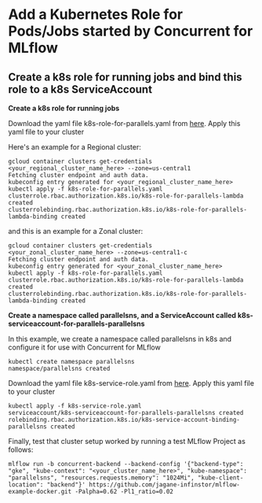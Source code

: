 # Add a Kubernetes Role for Pods/Jobs started by Concurrent for MLflow

## Create a k8s role for running jobs and bind this role to a k8s ServiceAccount

**Create a k8s role for running jobs**

Download the yaml file k8s-role-for-parallels.yaml from [here](https://docs.concurrent-ai.org/scripts/k8s-role-for-parallels.yaml "Download k8s-role-for-parallels.yaml"). Apply this yaml file to your cluster

Here's an example for a Regional cluster:

```
gcloud container clusters get-credentials <your_regional_cluster_name_here> --zone=us-central1
Fetching cluster endpoint and auth data.
kubeconfig entry generated for <your_regional_cluster_name_here>
kubectl apply -f k8s-role-for-parallels.yaml
clusterrole.rbac.authorization.k8s.io/k8s-role-for-parallels-lambda created
clusterrolebinding.rbac.authorization.k8s.io/k8s-role-for-parallels-lambda-binding created

```

and this is an example for a Zonal cluster:

```
gcloud container clusters get-credentials <your_zonal_cluster_name_here> --zone=us-central1-c
Fetching cluster endpoint and auth data.
kubeconfig entry generated for <your_zonal_cluster_name_here>
kubectl apply -f k8s-role-for-parallels.yaml
clusterrole.rbac.authorization.k8s.io/k8s-role-for-parallels-lambda created
clusterrolebinding.rbac.authorization.k8s.io/k8s-role-for-parallels-lambda-binding created
```

**Create a namespace called parallelsns, and a ServiceAccount called k8s-serviceaccount-for-parallels-parallelsns**

In this example, we create a namespace called parallelsns in k8s and configure it for use with Concurrent for MLflow

```
kubectl create namespace parallelsns
namespace/parallelsns created
```

Download the yaml file k8s-service-role.yaml from [here](https://docs.concurrent-ai.org/scripts/k8s-service-role.yaml "Download k8s-service-role.yaml"). Apply this yaml file to your cluster

```
kubectl apply -f k8s-service-role.yaml 
serviceaccount/k8s-serviceaccount-for-parallels-parallelsns created
rolebinding.rbac.authorization.k8s.io/k8s-service-account-binding-parallelsns created
```

Finally, test that cluster setup worked by running a test MLflow Project as follows:
```
mlflow run -b concurrent-backend --backend-config '{"backend-type": "gke", "kube-context": "<your_cluster_name_here>", "kube-namespace": "parallelsns", "resources.requests.memory": "1024Mi", "kube-client-location": "backend"}' https://github.com/jagane-infinstor/mlflow-example-docker.git -Palpha=0.62 -Pl1_ratio=0.02
```
